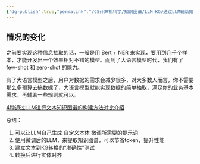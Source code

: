 ```yaml
---
{"dg-publish":true,"permalink":"/CS计算机科学/知识图谱/LLM-KG/通过LLM辅助知识图谱构建/","noteIcon":"","created":"2024-08-28T17:27:38.000+08:00","updated":"2024-07-08T16:27:17.000+08:00"}
---
```



## 情况的变化

之前要实现这种信息抽取的话，一般是用 Bert + NER 来实现，要用到几千个样本，才能开发出一个效果相对不错的模型。而到了大语言模型时代，我们有了 few-shot 和 zero-shot 的能力。

有了大语言模型之后，用户对数据的需求会减少很多，对大多数人而言，你不需要那么多预算去搞数据了，大语言模型就能实现数据的简单抽取，满足你的业务基本需求，再辅助一些规则就可以。

[4种通过LLM进行文本知识图谱的构建方法对比介绍](https://mp.weixin.qq.com/s?src=11&timestamp=1711530523&ver=5164&signature=ScupIaFex6KHsmFdGtKIXM8620-YBMKenNGR9BeFQ2GwBwWZJ7cReFceMe0z1nxKS5bgtQLeANM3p0V1mDFQQn1APjFtXTka7yeO2qFOqDE5mveiDxxS7g-4qm2Tg7mI&new=1)  

总结：

1. 可以让LLM自己生成 自定义本体 微调所需要的提示词
2. 使用微调后的LLM，来提取知识图谱，可以节省token，提升性能
3. 建立文本到KG转换的“准确性”测试
4. 转换后进行实体对齐
